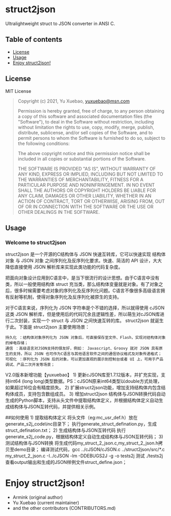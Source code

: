 # struct2json

Ultralightweight struct to JSON converter in ANSI C.

## Table of contents
* [License](#license)
* [Usage](#usage)
* [Enjoy struct2json!](#enjoy-struct2json)

## License

MIT License

>  Copyright (c) 2021, Yu Xuebao, <yuxuebao@msn.com>
>
>  Permission is hereby granted, free of charge, to any person obtaining a copy
>  of this software and associated documentation files (the "Software"), to deal
>  in the Software without restriction, including without limitation the rights
>  to use, copy, modify, merge, publish, distribute, sublicense, and/or sell
>  copies of the Software, and to permit persons to whom the Software is
>  furnished to do so, subject to the following conditions:
>
>  The above copyright notice and this permission notice shall be included in
>  all copies or substantial portions of the Software.
>
>  THE SOFTWARE IS PROVIDED "AS IS", WITHOUT WARRANTY OF ANY KIND, EXPRESS OR
>  IMPLIED, INCLUDING BUT NOT LIMITED TO THE WARRANTIES OF MERCHANTABILITY,
>  FITNESS FOR A PARTICULAR PURPOSE AND NONINFRINGEMENT. IN NO EVENT SHALL THE
>  AUTHORS OR COPYRIGHT HOLDERS BE LIABLE FOR ANY CLAIM, DAMAGES OR OTHER
>  LIABILITY, WHETHER IN AN ACTION OF CONTRACT, TORT OR OTHERWISE, ARISING FROM,
>  OUT OF OR IN CONNECTION WITH THE SOFTWARE OR THE USE OR OTHER DEALINGS IN
>  THE SOFTWARE.

## Usage

### Welcome to struct2json

struct2json 是一个开源的C结构体与 JSON 快速互转库，它可以快速实现 结构体对象 与 JSON 对象 之间序列化及反序列化要求。快速、简洁的 API 设计，大大降低直接使用 JSON 解析库来实现此类功能的代码复杂度。

把面向对象设计应用到C语言中，是当下很流行的设计思想。由于C语言中没有类，所以一般使用结构体 struct 充当类，那么结构体变量就是对象。有了对象之后，很多时候需要考虑对象的序列化及反序列化问题。C语言不像很多高级语言拥有反射等机制，使得对象序列化及反序列化被原生的支持。

对于C语言来说，序列化为 JSON 字符串是个不错的选择，所以就得使用 cJSON 这类 JSON 解析库，但是使用后的代码冗余且逻辑性差，所以萌生对cJSON库进行二次封装，实现一个 struct 与 JSON 之间快速互转的库。 struct2json 就诞生于此。下面是 struct2json 主要使用场景：

    持久化 ：结构体对象序列化为 JSON 对象后，可直接保存至文件、Flash，实现对结构体对象的掉电存储；
    通信 ：高级语言对JSON支持的很友好，例如： Javascript、Groovy 就对 JSON 具有原生的支持，所以 JSON 也可作为C语言与其他语言软件之间的通信协议格式及对象传递格式；
    可视化 ：序列化为 JSON 后的对象，可以更加直观的展示到控制台或者 UI 上，可用于产品调试、产品二次开发等场景；

V2.0版本新增功能【yuxuebao】
	1) 更新cJSON库至1.7.12版本，并扩充实现，支持int64 (long long)类型数据。PS：cJSON原来int64类型以double方式处理，如果超过16位会有精度损失。
	2) 扩展struct2json功能，增加支持结构体内包含结构体成员，支持包含数组成员。
	3) 增加struct2json 结构体与JSON转换代码自动生成的Python脚本，支持从头文件中提取结构体定义，并根据结构体定义自动生成结构体与JSON互转代码，并提供相关示例。

##如何使用
	1) 提取结构体定义
		将头文件（eg:mc_usr_def.h）放在generate_s2j_code\inc目录下；
		执行generate_struct_defination.py，生成struct_defination.txt；
	2) 生成结构体与JSON互转代码
		执行generate_s2j_code.py，根据结构体定义自动生成结构体与JSON互转代码；
	3) 测试结构体与JSON转换
		将生成代码my_struct_2_json.c,my_struct_2_json.h拷贝至demo目录；
		编译测试代码，gcc  ../cJSON/cJSON.c ../struct2json/src/*.c my_struct_2_json.c  -I../cJSON -lm -DDEBUGS2J -g -o tests2j
		测试 ./tests2j 
		查看output输出和生成的JSON样例文件struct_define.json；
		
# Enjoy struct2json!

- Armink (original author)
- Yu Xuebao (current maintainer)
- and the other contributors (CONTRIBUTORS.md)
